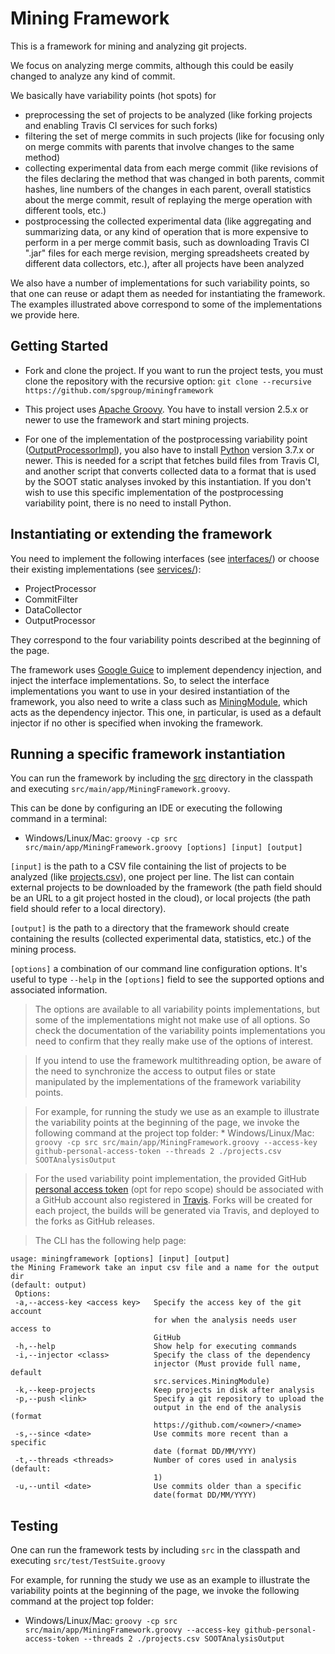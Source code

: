 # Mining Framework
This is a framework for mining and analyzing git projects.

We focus on analyzing merge commits, although this could be easily changed to analyze any kind of commit.

We basically have variability points (hot spots) for 
* preprocessing the set of projects to be analyzed (like forking projects and enabling Travis CI services for such forks)
* filtering the set of merge commits in such projects (like for focusing only on merge commits with parents that involve changes to the same method)
* collecting experimental data from each merge commit (like revisions of the files declaring the method that was changed in both parents, commit hashes, line numbers of the changes in each parent, overall statistics about the merge commit, result of replaying the merge operation with different tools, etc.)
* postprocessing the collected experimental data (like aggregating and summarizing data, or any kind of operation that is more expensive to perform in a per merge commit basis, such as downloading Travis CI ".jar" files for each merge revision, merging spreadsheets created by different data collectors, etc.), after all projects have been analyzed

We also have a number of implementations for such variability points, so that one can reuse or adapt them as needed for instantiating the framework.
The examples illustrated above correspond to some of the implementations we provide here.


## Getting Started
* Fork and clone the project. If you want to run the project tests, you must clone the repository with the recursive option:
 ``` git clone --recursive https://github.com/spgroup/miningframework ```

* This project uses [Apache Groovy](http://groovy-lang.org/). You have to install version 2.5.x or newer to use the framework and start mining projects.

* For one of the implementation of the postprocessing variability point ([OutputProcessorImpl](https://github.com/spgroup/miningframework/tree/master/src/services/OutputProcessorImpl.groovy)), you also have to install [Python](https://www.python.org/) version 3.7.x or newer. This is needed for a script that fetches build files from Travis CI, and another script that converts collected data to a format that is used by the SOOT static analyses invoked by this instantiation. If you don't wish to use this specific implementation of the postprocessing variability point, there is no need to install Python.


## Instantiating or extending the framework

You need to implement the following interfaces (see [interfaces/](https://github.com/spgroup/miningframework/tree/master/src/main/interfaces)) or choose their existing implementations (see [services/](https://github.com/spgroup/miningframework/tree/master/src/services/)):
* ProjectProcessor 
* CommitFilter
* DataCollector 
* OutputProcessor 

They correspond to the four variability points described at the beginning of the page.

The framework uses [Google Guice](https://github.com/google/guice) to implement dependency injection, and inject the interface implementations. 
So, to select the interface implementations you want to use in your desired instantiation of the framework, you also need to write a class such as [MiningModule](https://github.com/spgroup/miningframework/blob/master/src/services/MiningModule.groovy), which acts as the dependency injector. This one, in particular, is used as a default injector if no other is specified when invoking the framework.


## Running a specific framework instantiation

You can run the framework by including the [src](https://github.com/spgroup/miningframework/blob/master/src) directory in the classpath and executing `src/main/app/MiningFramework.groovy`.

This can be done by configuring an IDE or executing the following command in a terminal:
* Windows/Linux/Mac: `groovy -cp src src/main/app/MiningFramework.groovy [options] [input] [output]`

`[input]` is the path to a CSV file containing the list of projects to be analyzed (like [projects.csv](https://github.com/spgroup/miningframework/blob/master/projects.csv)), one project per line. The list can contain external projects to be downloaded by the framework (the path field should be an URL to a git project hosted in the cloud), or local projects (the path field should refer to a local directory).

`[output]` is the path to a directory that the framework should create containing the results (collected experimental data, statistics, etc.) of the mining process.  

`[options]` a combination of our command line configuration options. It's useful to type `--help` in the `[options]` field to see the supported options and associated information.

> The options are available to all variability points implementations, but some of the implementations might not make use of all options. So check the documentation of the variability points implementations you need to confirm that they really make use of the options of interest. 

> If you intend to use the framework multithreading option, be aware of the need to synchronize the access to output files or state manipulated by the implementations of the framework variability points.

> For example, for running the study we use as an example to illustrate the variability points at the beginning of the page, we invoke the following command at the project top folder: 
    * Windows/Linux/Mac: `groovy -cp src src/main/app/MiningFramework.groovy --access-key github-personal-access-token --threads 2 ./projects.csv SOOTAnalysisOutput`

> For the used variability point implementation, the provided GitHub [personal access token](https://github.com/settings/tokens) (opt for repo scope) should be associated with a GitHub account also registered in [Travis](https://travis-ci.org/). Forks will be created for each project, the builds will be generated via Travis, and deployed to the forks as GitHub releases.

> The CLI has the following help page:
```
usage: miningframework [options] [input] [output]
the Mining Framework take an input csv file and a name for the output dir
(default: output)
 Options:
 -a,--access-key <access key>   Specify the access key of the git account
                                for when the analysis needs user access to
                                GitHub
 -h,--help                      Show help for executing commands
 -i,--injector <class>          Specify the class of the dependency
                                injector (Must provide full name, default
                                src.services.MiningModule)
 -k,--keep-projects             Keep projects in disk after analysis
 -p,--push <link>               Specify a git repository to upload the
                                output in the end of the analysis (format
                                https://github.com/<owner>/<name>
 -s,--since <date>              Use commits more recent than a specific
                                date (format DD/MM/YYY)
 -t,--threads <threads>         Number of cores used in analysis (default:
                                1)
 -u,--until <date>              Use commits older than a specific
                                date(format DD/MM/YYYY)
```


## Testing
One can run the framework tests by including `src` in the classpath and executing `src/test/TestSuite.groovy`

For example, for running the study we use as an example to illustrate the variability points at the beginning of the page, we invoke the following command at the project top folder: 
* Windows/Linux/Mac: `groovy -cp src src/main/app/MiningFramework.groovy --access-key github-personal-access-token --threads 2 ./projects.csv SOOTAnalysisOutput`

